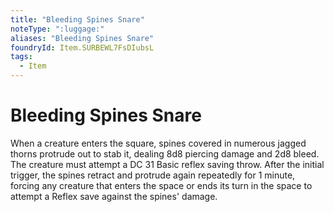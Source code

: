 ```yaml
---
title: "Bleeding Spines Snare"
noteType: ":luggage:"
aliases: "Bleeding Spines Snare"
foundryId: Item.SURBEWL7FsDIubsL
tags:
  - Item
---
```


# Bleeding Spines Snare

When a creature enters the square, spines covered in numerous jagged thorns protrude out to stab it, dealing 8d8 piercing damage and 2d8 bleed. The creature must attempt a DC 31 Basic reflex saving throw. After the initial trigger, the spines retract and protrude again repeatedly for 1 minute, forcing any creature that enters the space or ends its turn in the space to attempt a Reflex save against the spines' damage.

